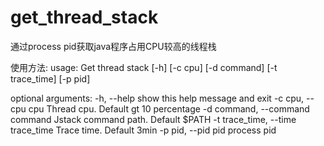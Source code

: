 # get_thread_stack
通过process pid获取java程序占用CPU较高的线程栈


使用方法: 
usage: Get thread stack [-h] [-c cpu] [-d command] [-t trace_time] [-p pid]

optional arguments:
  -h, --help            show this help message and exit
  -c cpu, --cpu cpu     Thread cpu. Default gt 10 percentage
  -d command, --command command
                        Jstack command path. Default $PATH
  -t trace_time, --time trace_time
                        Trace time. Default 3min
  -p pid, --pid pid     process pid
